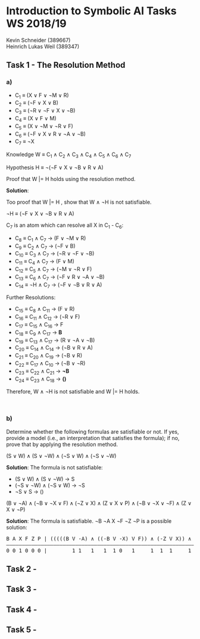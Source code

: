 
# Introduction to Symbolic AI  Tasks WS 2018/19

Kevin Schneider (389667)  
Heinrich Lukas Weil (389347)  

## Task 1 - The Resolution Method

### a)

- C<sub>1</sub> ≡ (X ∨ F ∨ ¬M ∨ R)
- C<sub>2</sub> ≡ (¬F ∨ X ∨ B)
- C<sub>3</sub> ≡ (¬R ∨ ¬F ∨ X ∨ ¬B)
- C<sub>4</sub> ≡ (X ∨ F ∨ M)
- C<sub>5</sub> ≡ (X ∨ ¬M ∨ ¬R ∨ F)
- C<sub>6</sub> ≡ (¬F ∨ X ∨ R ∨ ¬A ∨ ¬B)
- C<sub>7</sub> ≡ ¬X

Knowledge W ≡  C<sub>1</sub> ∧ C<sub>2</sub> ∧ C<sub>3</sub> ∧ C<sub>4</sub> ∧ C<sub>5</sub> ∧ C<sub>6</sub> ∧ C<sub>7</sub>

Hypothesis H ≡ ¬(¬F ∨ X ∨ ¬B ∨ R ∨ A)

Proof that W |= H holds using the resolution method.

**Solution**:

Too proof that W |= H , show that W ∧ ¬H is not satisfiable.

¬H ≡ (¬F ∨ X ∨ ¬B ∨ R ∨ A)

C<sub>7</sub> is an atom which can resolve all X in C<sub>1</sub> - C<sub>6</sub>:

- C<sub>8</sub> ≡ C<sub>1</sub> ∧ C<sub>7</sub> → (F ∨ ¬M ∨ R)
- C<sub>9</sub> ≡ C<sub>2</sub> ∧ C<sub>7</sub> → (¬F ∨ B)
- C<sub>10</sub> ≡ C<sub>3</sub> ∧ C<sub>7</sub> → (¬R ∨ ¬F ∨ ¬B)
- C<sub>11</sub> ≡ C<sub>4</sub> ∧ C<sub>7</sub> → (F ∨ M)
- C<sub>12</sub> ≡ C<sub>5</sub> ∧ C<sub>7</sub> → (¬M ∨ ¬R ∨ F)
- C<sub>13</sub> ≡ C<sub>6</sub> ∧ C<sub>7</sub> → (¬F ∨ R ∨ ¬A ∨ ¬B)
- C<sub>14</sub> ≡ ¬H ∧ C<sub>7</sub> → (¬F ∨ ¬B ∨ R ∨ A)

Further Resolutions:

- C<sub>15</sub> ≡ C<sub>8</sub> ∧ C<sub>11</sub> → (F ∨ R)
- C<sub>16</sub> ≡ C<sub>11</sub> ∧ C<sub>12</sub> → (¬R ∨ F)
- C<sub>17</sub> ≡ C<sub>15</sub> ∧ C<sub>16</sub> → F
- C<sub>18</sub> ≡ C<sub>9</sub> ∧ C<sub>17</sub> → **B**
- C<sub>19</sub> ≡ C<sub>13</sub> ∧ C<sub>17</sub> -> (R ∨ ¬A ∨ ¬B)
- C<sub>20</sub> ≡ C<sub>14</sub> ∧ C<sub>14</sub> → (¬B ∨ R ∨ A)
- C<sub>21</sub> ≡ C<sub>20</sub> ∧ C<sub>19</sub> → (¬B ∨ R)
- C<sub>22</sub> ≡ C<sub>17</sub> ∧ C<sub>10</sub> → (¬B ∨ ¬R)
- C<sub>23</sub> ≡ C<sub>22</sub> ∧ C<sub>21</sub> → **¬B**
- C<sub>24</sub> ≡  C<sub>23</sub> ∧ C<sub>18</sub> → **()**

Therefore, W ∧ ¬H is not satisfiable and W |= H holds.

</br>

### b)

Determine whether the following formulas are satisfiable or not. If yes,
provide a model (i.e., an interpretation that satisfies the formula); if no,
prove that by applying the resolution method.

(S ∨ W) ∧ (S ∨ ¬W) ∧ (¬S ∨ W) ∧ (¬S ∨ ¬W)

**Solution**: The formula is not satisfiable:

- (S ∨ W) ∧ (S ∨ ¬W) -> S
- (¬S ∨ ¬W) ∧ (¬S ∨ W) -> ¬S
- ¬S ∨ S -> ()

(B ∨ ¬A) ∧ (¬B ∨ ¬X ∨ F) ∧ (¬Z ∨ X) ∧ (Z ∨ X ∨ P) ∧ (¬B ∨ ¬X ∨ ¬F) ∧ (Z ∨ X ∨ ¬P)

**Solution**: The formula is satisfiable. ¬B ¬A X ¬F ¬Z ¬P is a possible solution:

<pre>
B A X F Z P | (((((B V -A) ∧ ((-B V -X) V F)) ∧ (-Z V X)) ∧ ((Z V X) V P)) ∧ ((-B V -X) V -F)) ∧ ((Z V X) V -P)
–––––––––––––––––––––––––––––––––––––––––––––––––––––––––––––––––––––––––––––––––––––––––––––––––––––––––––––––
0 0 1 0 0 0 |        1 1   1   1  1 0   1     1  1  1     1     1    1     1   1  1 0   1 1    1     1    1 1  
</pre>

## Task 2 -

## Task 3 -

## Task 4 -

## Task 5 -